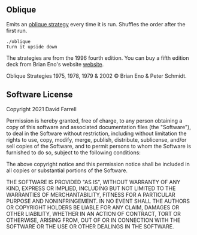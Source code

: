 Oblique
-------
Emits an [oblique strategy](http://www.rtqe.net/ObliqueStrategies/OSintro.html) every time it is run. Shuffles the order after the first run.

    ./oblique
    Turn it upside down

The strategies are from the 1996 fourth edition. You can buy a fifth edition deck from Brian Eno's website [website](https://www.enoshop.co.uk/).

Oblique Strategies 1975, 1978, 1979 & 2002 © Brian Eno & Peter Schmidt.

Software License
----------------
Copyright 2021 David Farrell

Permission is hereby granted, free of charge, to any person obtaining a copy of this software and associated documentation files (the "Software"), to deal in the Software without restriction, including without limitation the rights to use, copy, modify, merge, publish, distribute, sublicense, and/or sell copies of the Software, and to permit persons to whom the Software is furnished to do so, subject to the following conditions:

The above copyright notice and this permission notice shall be included in all copies or substantial portions of the Software.

THE SOFTWARE IS PROVIDED "AS IS", WITHOUT WARRANTY OF ANY KIND, EXPRESS OR IMPLIED, INCLUDING BUT NOT LIMITED TO THE WARRANTIES OF MERCHANTABILITY, FITNESS FOR A PARTICULAR PURPOSE AND NONINFRINGEMENT. IN NO EVENT SHALL THE AUTHORS OR COPYRIGHT HOLDERS BE LIABLE FOR ANY CLAIM, DAMAGES OR OTHER LIABILITY, WHETHER IN AN ACTION OF CONTRACT, TORT OR OTHERWISE, ARISING FROM, OUT OF OR IN CONNECTION WITH THE SOFTWARE OR THE USE OR OTHER DEALINGS IN THE SOFTWARE.

